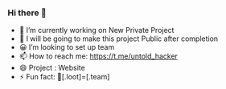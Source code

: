### Hi there 👋
- 🔭 I’m currently working on New Private Project
- 🌱 I will be going to make this project Public after completion
- 😀 I’m looking to set up team
- 📫 How to reach me: https://t.me/untold_hacker
- 😄 Project : Website 
- ⚡ Fun fact: 🤪[.loot]=[.team]

